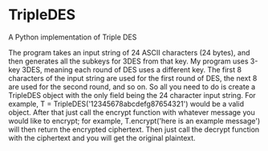 # TripleDES
A Python implementation of Triple DES

The program takes an input string of 24 ASCII characters (24 bytes), and then generates all the subkeys for 3DES from that key. My program uses 3-key 3DES, meaning each round of DES uses a different key. The first 8 characters of the input string are used for the first round of DES, the next 8 are used for the second round, and so on. So all you need to do is create a TripleDES object with the only field being the 24 character input string. For example, T = TripleDES('12345678abcdefg87654321') would be a valid object. After that just call the encrypt function with whatever message you would like to encrypt; for example, T.encrypt('here is an example message') will then return the encrypted ciphertext. Then just call the decrypt function with the ciphertext and you will get the original plaintext.
